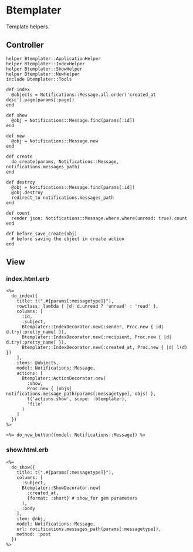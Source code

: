 # Btemplater

Template helpers.

## Controller

    helper Btemplater::ApplicationHelper
    helper Btemplater::IndexHelper
    helper Btemplater::ShowHelper
    helper Btemplater::NewHelper
    include Btemplater::Tools

    def index
      @objects = Notifications::Message.all.order('created_at desc').page(params[:page])
    end

    def show
      @obj = Notifications::Message.find(params[:id])
    end

    def new
      @obj = Notifications::Message.new
    end

    def create
      do_create(params, Notifications::Message, notifications.messages_path)
    end

    def destroy
      @obj = Notifications::Message.find(params[:id])
      @obj.destroy
      redirect_to notifications.messages_path
    end

    def count
      render json: Notifications::Message.where.where(unread: true).count
    end

    def before_save_create(obj)
      # before saving the object in create action
    end

## View

### index.html.erb

    <%=
      do_index({
        title: t(".#{params[:messagetype]}"),
        rowclass: lambda { |d| d.unread ? 'unread' : 'read' },
        columns: [
          :id,
          :subject,
          Btemplater::IndexDecorator.new(:sender, Proc.new { |d| d.try(:pretty_name) }),
          Btemplater::IndexDecorator.new(:recipient, Proc.new { |d| d.try(:pretty_name) }),
          Btemplater::IndexDecorator.new(:created_at, Proc.new { |d| l(d) })
        ],
        items: @objects,
        model: Notifications::Message,
        actions: [
          Btemplater::ActionDecorator.new(
            :show,
            Proc.new { |objs| notifications.message_path(params[:messagetype], objs) },
            t('actions.show', scope: :btemplater),
            'file'
          )
        ]
      })
    %>

    <%= do_new_button({model: Notifications::Message}) %>

### show.html.erb

    <%=
      do_show({
        title: t(".#{params[:messagetype]}"),
        columns: [
          :subject,
          Btemplater::ShowDecorator.new(
            :created_at,
            {format: :short} # show_for gem parameters
          ),
          :body
        ],
        item: @obj,
        model: Notifications::Message,
        url: notifications.messages_path(params[:messagetype]),
        method: :post
      })
    %>

